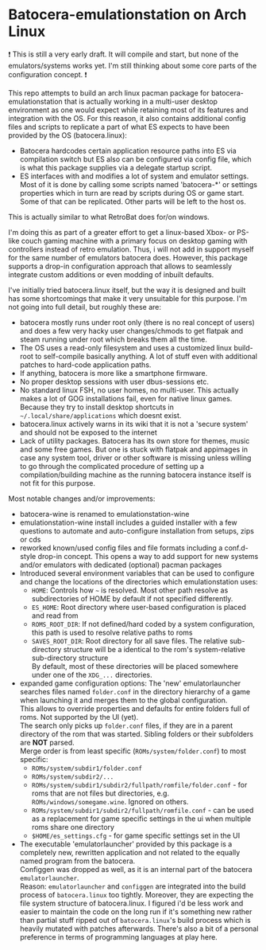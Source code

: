 # Batocera-emulationstation on Arch Linux

❗ This is still a very early draft. It will compile and start, but none of the emulators/systems works yet. I'm still thinking about some core parts of the configuration concept. ❗

This repo attempts to build an arch linux pacman package for batocera-emulationstation that is actually working in a multi-user desktop environment as one would expect while retaining most of its features and integration with the OS.
For this reason, it also contains additional config files and scripts to replicate a part of what ES expects to have been provided by the OS (batocera.linux):
* Batocera hardcodes certain application resource paths into ES via compilation switch but ES also can be configured via config file, which is what this package supplies via a delegate startup script.
* ES interfaces with and modifies a lot of system and emulator settings. Most of it is done by calling some scripts named 'batocera-*' or settings properties which in turn are read by scripts during OS or game start. Some of that can be replicated. Other parts will be left to the host os.

This is actually similar to what RetroBat does for/on windows.

I'm doing this as part of a greater effort to get a linux-based Xbox- or PS-like couch gaming machine with a primary focus on desktop gaming with controllers instead of retro emulation. Thus, i will not add in support myself for the same number of emulators batocera does. However, this package supports a drop-in configuration approach that allows to seamlessly integrate custom additions or even modding of inbuilt defaults.

I've initially tried batocera.linux itself, but the way it is designed and built has some shortcomings that make it very unsuitable for this purpose. I'm not going into full detail, but roughly these are:
* batocera mostly runs under root only (there is no real concept of users) and does a few very hacky user changes/chmods to get flatpak and steam running under root which breaks them all the time.
* The OS uses a read-only filesystem and uses a customized linux build-root to self-compile basically anything. A lot of stuff even with additional patches to hard-code application paths.
* If anything, batocera is more like a smartphone firmware. 
* No proper desktop sessions with user dbus-sessions etc.
* No standard linux FSH, no user homes, no multi-user. This actually makes a lot of GOG installations fail, even for native linux games. Because they try to install desktop shortcuts in `~/.local/share/applications` which doesnt exist.
* batocera.linux actively warns in its wiki that it is not a 'secure system' and should not be exposed to the internet
* Lack of utility packages. Batocera has its own store for themes, music and some free games. But one is stuck with flatpak and appimages in case any system tool, driver or other software is missing unless willing to go through the complicated procedure of setting up a compilation/building machine as the running batocera instance itself is not fit for this purpose.

Most notable changes and/or improvements:
 * batocera-wine is renamed to emulationstation-wine
 * emulationstation-wine install includes a guided installer with a few questions to automate and auto-configure installation from setups, zips or cds
 * reworked known/used config files and file formats including a conf.d-style drop-in concept. This opens a way to add support for new systems and/or emulators with dedicated (optional) pacman packages
 * Introduced several environment variables that can be used to configure and change the locations of the directories which emulationstation uses:  
    - `HOME`: Controls how `~` is resolved. Most other path resolve as subdirectories of HOME by default if not specified differently.
    - `ES_HOME`: Root directory where user-based configuration is placed and read from
    - `ROMS_ROOT_DIR`: If not defined/hard coded by a system configuration, this path is used to resolve relative paths to roms
    - `SAVES_ROOT_DIR`: Root directory for all save files. The relative sub-directory structure will be a  identical to the rom's system-relative sub-directory structure  
   By default, most of these directories will be placed somewhere under one of the `XDG_...` directories.
 * expanded game configuration options: The 'new' emulatorlauncher searches files named `folder.conf` in the directory hierarchy of a game when launching it and merges them to the global configuration.  
   This allows to override properties and defaults for entire folders full of roms. Not supported by the UI (yet).  
   The search only picks up `folder.conf` files, if they are in a parent directory of the rom that was started. Sibling folders or their subfolders are **NOT** parsed.  
   Merge order is from least specific (`ROMs/system/folder.conf`) to most specific:  
    - `ROMs/system/subdir1/folder.conf`
    - `ROMs/system/subdir2/...`
    - `ROMs/system/subdir1/subdir2/fullpath/romfile/folder.conf` - for roms that are not files but directories, e.g. `ROMs/windows/somegame.wine`. Ignored on others.
    - `ROMs/system/subdir1/subdir2/fullpath/romfile.conf` - can be used as a replacement for game specific settings in the ui when multiple roms share one directory
    - `$HOME/es_settings.cfg` - for game specific settings set in the UI  
 * The executable 'emulatorlauncher' provided by this package is a completely new, rewritten application and not related to the equally named program from the batocera.  
   Configgen was dropped as well, as it is an internal part of the batocera `emulatorlauncher`.  
   Reason: `emulatorlauncher` and `configgen` are integrated into the build process of `batocera.linux` too tightly. Moreover, they are expecting the file system structure of batocera.linux. I figured i'd be less work and easier to maintain the code on the long run if it's something new rather than partial stuff ripped out of `batocera.linux`'s build process which is heavily mutated with patches afterwards. There's also a bit of a personal preference in terms of programming languages at play here.
